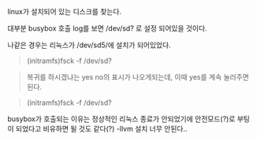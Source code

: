 linux가 설치되어 있는 디스크를 찾는다.

대부분 busybox 호출 log를 보면 /dev/sd? 로 설정 되어있을 것이다.

나같은 경우는 리눅스가 /dev/sd5/에 설치가 되어있었다. 

> (initramfs)fsck -f /dev/sd? 

> 복귀를 하시겠냐는 yes no의 표시가 나오게되는데, 이때 yes를 계속 눌러주면 된다.

> (initramfs)fsck -f /dev/sd?

busybox가 호출되는 이유는 정상적인 리눅스 종료가 안되었기에 안전모드(?)로 부팅이 되었다고 비유하면 될 것도 같다(?)
-llvm 설치 너무 안된다..
